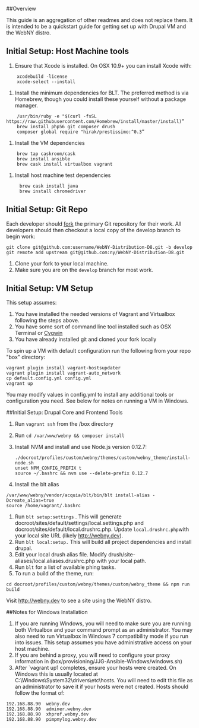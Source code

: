 ##Overview

This guide is an aggregation of other readmes and does not replace them. It is intended to be a quickstart guide
for getting set up with Drupal VM and the WebNY distro. 

## Initial Setup: Host Machine tools

1. Ensure that Xcode is installed. On OSX 10.9+ you can install Xcode with:

```
    xcodebuild -license
    xcode-select --install
```

1. Install the minimum dependencies for BLT. The preferred method is via Homebrew, though you could install these
 yourself without a package manager.
 
```
    /usr/bin/ruby -e "$(curl -fsSL https://raw.githubusercontent.com/Homebrew/install/master/install)”
    brew install php56 git composer drush
    composer global require "hirak/prestissimo:^0.3”
```

1. Install the VM dependencies

```
    brew tap caskroom/cask
    brew install ansible
    brew cask install virtualbox vagrant
```
    
1. Install host machine test dependencies

```
     brew cask install java
     brew install chromedriver
```


## Initial Setup: Git Repo

Each developer should [fork](https://help.github.com/articles/fork-a-repo) the
primary Git repository for their work. All developers should then checkout a
local copy of the develop branch to begin work:

    git clone git@github.com:username/WebNY-Distribution-D8.git -b develop
    git remote add upstream git@github.com:ny/WebNY-Distribution-D8.git

1. Clone your fork to your local machine.
1. Make sure you are on the `develop` branch for most work.


## Initial Setup: VM Setup

This setup assumes:

1. You have installed the needed versions of Vagrant and Virtualbox following the steps above. 
1. You have some sort of command line tool installed such as OSX Terminal or [Cygwin](https://cygwin.com/install.html)
1. You have already installed git and cloned your fork locally

To spin up a VM with default configuration run the following from your repo "box" directory: 

    vagrant plugin install vagrant-hostsupdater
    vagrant plugin install vagrant-auto_network
    cp default.config.yml config.yml
    vagrant up

You may modify values in config.yml to install any additional tools or configuration you need. See below for notes on 
running a VM in Windows.

##Initial Setup: Drupal Core and Frontend Tools

1. Run `vagrant ssh` from the /box directory
1. Run `cd /var/www/webny && composer install`
1. Install NVM and install and use Node.js version 0.12.7: 

    ```
    ./docroot/profiles/custom/webny/themes/custom/webny_theme/install-node.sh
    unset NPM_CONFIG_PREFIX t
    source ~/.bashrc && nvm use --delete-prefix 0.12.7
    ```
1. Install the blt alias

  ```
  /var/www/webny/vendor/acquia/blt/bin/blt install-alias -Dcreate_alias=true
  source /home/vagrant/.bashrc
  ```        
1. Run `blt setup:settings` . This will generate docroot/sites/default/settings/local.settings.php 
and docroot/sites/default/local.drushrc.php. Update `local.drushrc.php`with your local site URL (likely http://webny.dev).
1. Run `blt local:setup.` This will build all project dependencies and install drupal.
1. Edit your local drush alias file. Modify drush/site-aliases/local.aliases.drushrc.php with your local path.
1. Run `blt` for a list of available phing tasks.
1. To run a build of the theme, run: 
```
cd docroot/profiles/custom/webny/themes/custom/webny_theme && npm run build
```

Visit http://webny.dev to see a site using the WebNY distro. 


##Notes for Windows Installation
      
1. If you are running Windows, you will need to make sure you are running both Virtualbox and your command prompt as
an administrator. You may also need to run Virtualbox in Windows 7 compatibility mode if you run into issues. This setup
assumes you have administrative access on your host machine. 
1. If you are behind a proxy, you will need to configure your proxy information in (box/provisioning/JJG-Ansible-Windows/windows.sh)
1. After `vagrant up1 completes, ensure your hosts were created. On Windows this is usually located at 
C:\Windows\System32\drivers\etc\hosts. 
  You will need to edit this file as an administrator to save it if your hosts were not created.
   Hosts should follow the format of:
  
  ```
  192.168.88.90  webny.dev 
  192.168.88.90  adminer.webny.dev 
  192.168.88.90  xhprof.webny.dev  
  192.168.88.90  pimpmylog.webny.dev  
  ```
